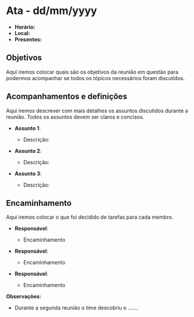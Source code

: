 # Ata - dd/mm/yyyy

- **Horário:**
- **Local:**
- **Presentes:**

## Objetivos

Aqui iremos colocar quais são os objetivos da reunião em questão para podermos acompanhar se todos os tópicos necessários foram discutidos.

## Acompanhamentos e definições

Aqui iremos descrever com mais detalhes os assuntos discutidos durante a reunião. Todos os assuntos devem ser claros e concisos.

- **Assunto 1**:

  - Descrição:

- **Assunto 2**:

  - Descrição:

- **Assunto 3**:
  - Descrição:

## Encaminhamento

Aqui iremos colocar o que foi decidido de tarefas para cada membro.

- **Responsável**:

  - Encaminhamento

- **Responsável**:

  - Encaminhamento

- **Responsável**:

  - Encaminhamento

**Observações:**

- Durante a segunda reunião o time descobriu o .......
